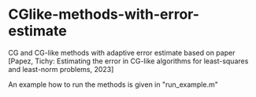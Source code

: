 # CGlike-methods-with-error-estimate
CG and CG-like methods with adaptive error estimate based on paper [Papez, Tichy: Estimating the error in CG-like algorithms for least-squares and least-norm problems, 2023]

An example how to run the methods is given in "run_example.m"
